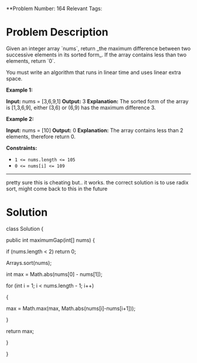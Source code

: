 **Problem Number: 164
Relevant Tags: 
<h1> Problem Description </h1>
Given an integer array `nums`, return _the maximum difference between two successive elements in its sorted form_. If the array contains less than two elements, return `0`.

You must write an algorithm that runs in linear time and uses linear extra space.

**Example 1:**

**Input:** nums = [3,6,9,1]
**Output:** 3
**Explanation:** The sorted form of the array is [1,3,6,9], either (3,6) or (6,9) has the maximum difference 3.

**Example 2:**

**Input:** nums = [10]
**Output:** 0
**Explanation:** The array contains less than 2 elements, therefore return 0.

**Constraints:**

- `1 <= nums.length <= 105`
- `0 <= nums[i] <= 109`

-----
pretty sure this is cheating but.. it works. the correct solution is to use radix sort, might come back to this in the future

<h1> Solution </h1>
class Solution {

public int maximumGap(int[] nums) {

if (nums.length < 2) return 0;

Arrays.sort(nums);

int max = Math.abs(nums[0] - nums[1]);

for (int i = 1; i < nums.length - 1; i++)

{

max = Math.max(max, Math.abs(nums[i]-nums[i+1]));

}

return max;

}

}
